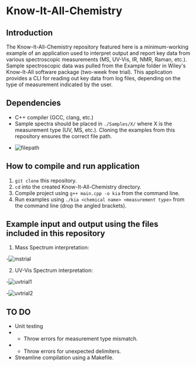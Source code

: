 # Know-It-All-Chemistry

## Introduction
The Know-It-All-Chemistry repository featured here is a minimum-working example of an application used to interpret output and report key data from various spectroscopic measurements (MS, UV-Vis, IR, NMR, Raman, etc.). Sample spectroscopic data was pulled from the Example folder in Wiley's Know-It-All software package (two-week free trial). This application provides a CLI for reading out key data from log files, depending on the type of measurement indicated by the user.

## Dependencies
* C++ compiler (GCC, clang, etc.)
* Sample spectra should be placed in `./Samples/X/` where X is the measurement type (UV, MS, etc.). Cloning the examples from this repository ensures the correct file path.
- ![filepath](https://user-images.githubusercontent.com/49886228/149148102-e24e80cc-f2e6-4383-bfe6-f96dd6cce4eb.png)

## How to compile and run application
1. `git clone` this repository.
2. `cd` into the created Know-It-All-Chemistry directory.
3. Compile project using `g++ main.cpp -o kia` from the command line.
4. Run examples using `./kia <chemical name> <measurement type>` from the command line (drop the angled brackets).

## Example input and output using the files included in this repository
1. Mass Spectrum interpretation:

-![mstrial](https://user-images.githubusercontent.com/49886228/149187100-f2ce5707-6a5b-4138-80bd-2cf2629e9539.png)

2. UV-Vis Spectrum interpretation:

-![uvtrial1](https://user-images.githubusercontent.com/49886228/149187320-a3b2889c-59b5-4d12-ac99-5a2fa2fb17c2.png)

-![uvtrial2](https://user-images.githubusercontent.com/49886228/149187332-a3745a72-5ce8-4f39-9a1b-080d909ba5b5.png)



## TO DO
* Unit testing
* * Throw errors for measurement type mismatch.
* * Throw errors for unexpected delimiters.
* Streamline compilation using a Makefile.
